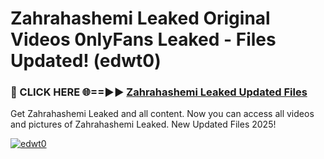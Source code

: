 # Zahrahashemi Leaked Original Videos 0nlyFans Leaked - Files Updated! (edwt0)

<h3>🔴 CLICK HERE 🌐==►► <a href="https://tinyurl.com/2jnfzry5" rel="nofollow">Zahrahashemi Leaked Updated Files</a></h3>

Get Zahrahashemi Leaked and all content. Now you can access all videos and pictures of Zahrahashemi Leaked. New Updated Files 2025!

[![edwt0](https://i.imgur.com/GyGTBgg.gif)](https://tinyurl.com/2jnfzry5)
